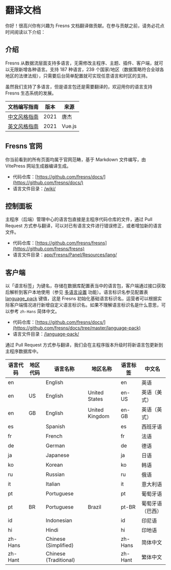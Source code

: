 # 翻译文档

你好！很高兴你有兴趣为 Fresns 文档翻译做贡献。在参与贡献之前，请务必花点时间阅读以下介绍：

## 介绍

Fresns 从数据流层面支持多语言，无需修改主程序、主题、插件、客户端，就可以无限新增各种语言。支持 187 种语言，239 个国家/地区（数据策略符合全球各地区的法律法规），只需要后台简单配置就可实现任意语言和时区的支持。

虽然我们支持了多语言，但是语言包还是需要翻译的，欢迎用你的语言支持 Fresns 生态系统的发展。

| 文档编写指南 | 版本 | 来源 |
| --- | --- | --- |
| [中文风格指南](https://tangjie.me/copywriting-style-guide) | 2021 | 唐杰 |
| [英文风格指南](writing-guide.md) | 2021 | Vue.js |

## Fresns 官网

你当前看到的所有页面均属于官网范畴，基于 Markdown 文件编写，由 VitePress 网站生成器编译生成。

- 代码仓库：[https://github.com/fresns/docs/](https://github.com/fresns/docs/)
- 语言文件目录：[/wiki/](https://github.com/fresns/docs/tree/main/wiki)

## 控制面板

主程序（后端）管理中心的语言包直接是主程序代码仓库的文件，通过 Pull Request 方式参与翻译，可以对已有语言文件进行错误修正，或者增加新的语言文件。

- 代码仓库：[https://github.com/fresns/fresns](https://github.com/fresns/fresns)
- 语言文件目录：[app/Fresns/Panel/Resources/lang/](https://github.com/fresns/fresns/tree/2.x/app/Fresns/Panel/Resources/lang)

## 客户端

以「语言标签」为键名，存储在数据库配置表当中的语言包，客户端通过接口获取后解析到客户本地使用（参见 [多语言设置](../database/keyname/languages.md) 功能）。语言标识名参见配置表 [language_pack](../database/dictionary/language-pack.md) 键值，这是 Fresns 初始化基础语言标识名，运营者可以根据实际客户端情况进行新增自定义语言标识名。如果不理解语言标识名是什么意思，可以参考 `zh-Hans` 简体中文。

- 代码仓库：[https://github.com/fresns/docs/](https://github.com/fresns/docs/tree/master/language-pack)
- 语言文件目录：[/language-pack/](https://github.com/fresns/docs/tree/main/language-pack)

通过 Pull Request 方式参与翻译，我们会在主程序版本升级时将新语言包更新到主程序数据库中。

| 语言代码 | 地区代码 | 语言名称 | 地区名称 | 语言标签 | 中文名 |
| --- | --- | --- | --- | --- | --- |
| en |  | English |  | en | 英语 |
| en | US | English | United States | en-US | 英语（美式） |
| en | GB | English | United Kingdom | en-GB | 英语（英式） |
| es |  | Spanish |  | es | 西班牙语 |
| fr |  | French |  | fr | 法语 |
| de |  | German |  | de | 德语 |
| ja |  | Japanese |  | ja | 日语 |
| ko |  | Korean |  | ko | 韩语 |
| ru |  | Russian |  | ru | 俄语 |
| it |  | Italian |  | it | 意大利语 |
| pt |  | Portuguese |  | pt | 葡萄牙语 |
| pt | BR | Portuguese | Brazil | pt-BR | 葡萄牙语（巴西） |
| id |  | Indonesian |  | id | 印尼语 |
| hi |  | Hindi |  | hi | 印地语 |
| zh-Hans |  | Chinese (Simplified) |  | zh-Hans | 简体中文 |
| zh-Hant |  | Chinese (Traditional) |  | zh-Hant | 繁体中文 |